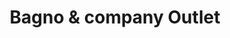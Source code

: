 ---
title: "Bagno & company Outlet"
url: /montevideo/bagno-und-company-outlet/
shop: cuarto de baño
---